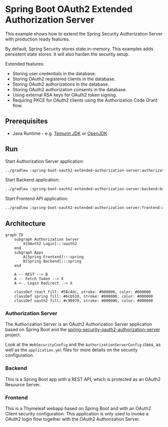 # Spring Boot OAuth2 Extended Authorization Server

This example shows how to extend the Spring Security Authorization Server with production ready features.

By default, Spring Security stores state in-memory. This examples adds persistent state stores. It will also
harden the security setup.

Extended features:
* Storing user credentials in the database.
* Storing OAuth2 registered clients in the database.
* Storing OAuth2 authorizations in the database.
* Storing OAuth2 authorization consents in the database.
* Using external RSA keys for OAuth2 token signing.
* Requiring PKCE for OAuth2 clients using the Authorization Code Grant flow.

## Prerequisites

* Java Runtime - e.g. [Temurin JDK](https://adoptium.net) or [OpenJDK](https://openjdk.org)

## Run

Start Authorization Server application:
```bash
../gradlew :spring-boot-oauth2-extended-authorization-server:authorization-server:bootRun
```

Start Backend application:
```bash
../gradlew :spring-boot-oauth2-extended-authorization-server:backend:bootRun
```

Start Frontend API application:

```bash
../gradlew :spring-boot-oauth2-extended-authorization-server:frontend-api:bootRun
```

## Architecture

```mermaid
graph TD
    subgraph Authorization Server
        X[OAuth2 Login]:::oauth2
    end
    subgraph Apps
        A[Spring Frontend]:::spring
        B[Spring Backend]:::spring
    end

    A -- REST --> B
    A -- Fetch Token --> X
    A <-. Login Redirect .-> X

    classDef react fill: #58c4dc, stroke: #000000, color: #000000
    classDef spring fill: #6cb52d, stroke: #000000, color: #000000
    classDef oauth2 fill: #c98979, stroke: #000000, color: #000000
```

### Authorization Server
The Authorization Server is an OAuth2 Authorization Server application based on Spring Boot and the
[spring-security-oauth2-authorization-server](https://spring.io/projects/spring-authorization-server) project.

Look at the `WebSecurityConfig` and the `AuthorizationServerConfig` class, as well as the `application.yml` files for
more details on the security configuration.

### Backend
This is a Spring Boot app with a REST API, which is protected as an OAuth2 Resource Server.

### Frontend
This is a Thymeleaf webapp based on Spring Boot and with an OAuth2 Client security configuration. This application
is only used to invoke a OAuth2 login flow together with the OAuth2 Authorization Server.
